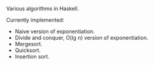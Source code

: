 Various algorithms in Haskell.

Currently implemented:
* Naive version of exponentiation.
* Divide and conquer, O(lg n) version of exponentiation. 
* Mergesort.
* Quicksort.
* Insertion sort.
